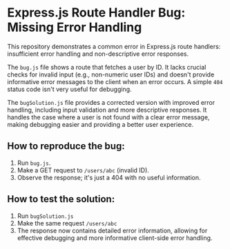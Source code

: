 # Express.js Route Handler Bug: Missing Error Handling

This repository demonstrates a common error in Express.js route handlers: insufficient error handling and non-descriptive error responses.

The `bug.js` file shows a route that fetches a user by ID.  It lacks crucial checks for invalid input (e.g., non-numeric user IDs) and doesn't provide informative error messages to the client when an error occurs.  A simple `404` status code isn't very useful for debugging.

The `bugSolution.js` file provides a corrected version with improved error handling, including input validation and more descriptive responses.  It handles the case where a user is not found with a clear error message, making debugging easier and providing a better user experience.

## How to reproduce the bug:
1. Run `bug.js`.
2. Make a GET request to `/users/abc` (invalid ID).
3. Observe the response; it's just a 404 with no useful information. 

## How to test the solution:
1. Run `bugSolution.js`
2. Make the same request `/users/abc`
3. The response now contains detailed error information, allowing for effective debugging and more informative client-side error handling.

